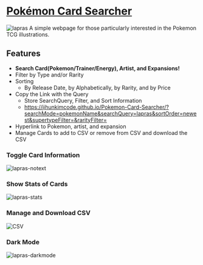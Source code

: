 # [Pokémon Card Searcher](https://jihunkimcode.github.io/Pokemon-Card-Searcher/)
![lapras](https://github.com/user-attachments/assets/e00c9fc3-a6b4-490b-915c-074d70b4465f)
A simple webpage for those particularly interested in the Pokemon TCG illustrations.

## Features
- **Search Card(Pokemon/Trainer/Energy), Artist, and Expansions!**
- Filter by Type and/or Rarity
- Sorting
  - By Release Date, by Alphabetically, by Rarity, and by Price
- Copy the Link with the Query
  - Store SearchQuery, Filter, and Sort Information
  - https://jihunkimcode.github.io/Pokemon-Card-Searcher/?searchMode=pokemonName&searchQuery=lapras&sortOrder=newest&supertypeFilter=&rarityFilter=
- Hyperlink to Pokemon, artist, and expansion
- Manage Cards to add to CSV or remove from CSV and download the CSV
### Toggle Card Information
![lapras-notext](https://github.com/user-attachments/assets/a0e2e3eb-9a89-46b7-a51a-e7e3e5950b1a)
### Show Stats of Cards
![lapras-stats](https://github.com/user-attachments/assets/4c8b1f35-7e0a-4188-a3a3-0729bb217836)
### Manage and Download CSV
![CSV](https://github.com/user-attachments/assets/e3c95e06-8331-45b9-81f6-12623b72851d)
### Dark Mode
![lapras-darkmode](https://github.com/user-attachments/assets/f840559e-f12b-4956-a93d-a1e599d73a7e)
